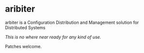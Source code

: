 aribiter
==============
arbiter is a Configuration Distribution and Management solution for Distributed Systems

*This is no where near ready for any kind of use.*

Patches welcome.
